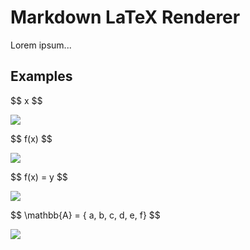 # Markdown LaTeX Renderer

Lorem ipsum...

## Examples

&#36;&#36; x &#36;&#36;

<!--$$ x $$-->
![](https://rawgit.com/agurz/Markdown-LaTeX-Renderer/master/example/images/LaTeX/x.svg)

&#36;&#36; f(x) &#36;&#36;

<!--$$ f(x) $$-->
![](https://rawgit.com/agurz/Markdown-LaTeX-Renderer/master/example/images/LaTeX/f\(x\).svg)

&#36;&#36; f(x) = y &#36;&#36;

<!--$$ f(x) = y $$-->
![](https://rawgit.com/agurz/Markdown-LaTeX-Renderer/master/example/images/LaTeX/f\(x\)%20=%20y.svg)

&#36;&#36; \mathbb{A} = { a, b, c, d, e, f} &#36;&#36;

<!--$$ \mathbb{A} = { a, b, c, d, e, f} $$-->
![](https://rawgit.com/agurz/Markdown-LaTeX-Renderer/master/example/images/LaTeX/mathbb{A}%20=%20{%20a,%20b,%20c,%20d,%20e,%20f}.svg)